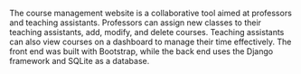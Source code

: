 The course management website is a collaborative tool aimed at professors and teaching assistants. Professors can assign new classes to their teaching assistants, add, modify, and delete courses. Teaching assistants can also view courses on a dashboard to manage their time effectively. The front end was built with Bootstrap, while the back end uses the Django framework and SQLite as a database.
